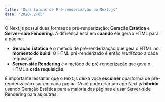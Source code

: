 ```yaml
---
title: 'Duas formas de Pré-renderização no Next.js'
date: '2020-12-05'
---
```


O Next.js possui duas formas de pré-renderização: **Geração Estática** e **Server-side Rendering**. A diferença está em **quando** ele gera o HTML para a página.

- **Geração Estática** é o metódo de pré-renderização que gera o HTML no **momento do build**. O HTML pré-renderizado é então _reutilizado_ a cada requisição.
- **Server-side Rendering** é o metódo de pré-renderização que gera o HTML a **cada requisição**.

É importante ressaltar que o Next.js deixa você **escolher** qual forma de pré-renderização usar em cada página. Você pode criar um app Next.js **híbrido** usando Geração Estática para a maioria das páginas e usar Server-side Rendering para as outras.
